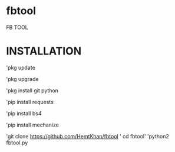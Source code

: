 # fbtool
FB TOOL
# INSTALLATION 
'pkg update

'pkg upgrade 

'pkg install git python

'pip install requests 

'pip install bs4 

'pip install mechanize 

'git clone https://github.com/HemtKhan/fbtool
' cd fbtool'
'python2 fbtool.py
